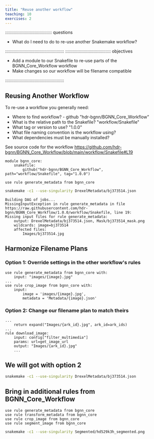 ```yaml
---
title: "Reuse another workflow"
teaching: 10
exercises: 2
---
```

:::::::::::::::::::::::::::::::::::::: questions 

- What do I need to do to re-use another Snakemake workflow?

::::::::::::::::::::::::::::::::::::::::::::::::
::::::::::::::::::::::::::::::::::::: objectives

- Add a module to our Snakefile to re-use parts of the BGNN_Core_Workflow workflow
- Make changes so our workflow will be filename compatible

::::::::::::::::::::::::::::::::::::::::::::::::

## Reusing Another Workflow
To re-use a workflow you generally need:

- Where to find workflow? - github "hdr-bgnn/BGNN_Core_Workflow"
- What is the relative path to the Snakefile? "workflow/Snakefile"
- What tag or version to use? "1.0.0"
- What file naming convention is the workflow using?
- What dependencies must be manually installed?

See source code for the workflow
https://github.com/hdr-bgnn/BGNN_Core_Workflow/blob/main/workflow/Snakefile#L19

```
module bgnn_core:
    snakefile:
        github("hdr-bgnn/BGNN_Core_Workflow", path="workflow/Snakefile", tag="1.0.0")

use rule generate_metadata from bgnn_core
```

```bash
snakemake -c1 --use-singularity DrexelMetadata/bj373514.json
```

```output
Building DAG of jobs...
MissingInputException in rule generate_metadata in file https://raw.githubusercontent.com/hdr-bgnn/BGNN_Core_Workflow/1.0.0/workflow/Snakefile, line 19:
Missing input files for rule generate_metadata:
    output: DrexelMetadata/bj373514.json, Mask/bj373514_mask.png
    wildcards: image=bj373514
    affected files:
        Images/bj373514.jpg
```

## Harmonize Filename Plans

### Option 1: Override settings in the other workflow's rules
```
use rule generate_metadata from bgnn_core with:
    input: "images/{image}.jpg"
...
use rule crop_image from bgnn_core with:
    input:
        image = 'images/{image}.jpg',
        metadata = 'Metadata/{image}.json'
```

### Option 2: Change our filename plan to match theirs
```
...
    return expand("Images/{ark_id}.jpg", ark_id=ark_ids)
...
rule download_image:
    input: config["filter_multimedia"]
    params: url=get_image_url
    output: "Images/{ark_id}.jpg"
    ...
```

## We will got with option 2

```bash
snakemake -c1 --use-singularity DrexelMetadata/bj373514.json
```

## Bring in additional rules from BGNN_Core_Workflow
```
use rule generate_metadata from bgnn_core
use rule transform_metadata from bgnn_core
use rule crop_image from bgnn_core
use rule segment_image from bgnn_core
```

```bash
snakemake -c1 --use-singularity Segmented/hd529k3h_segmented.png
```



